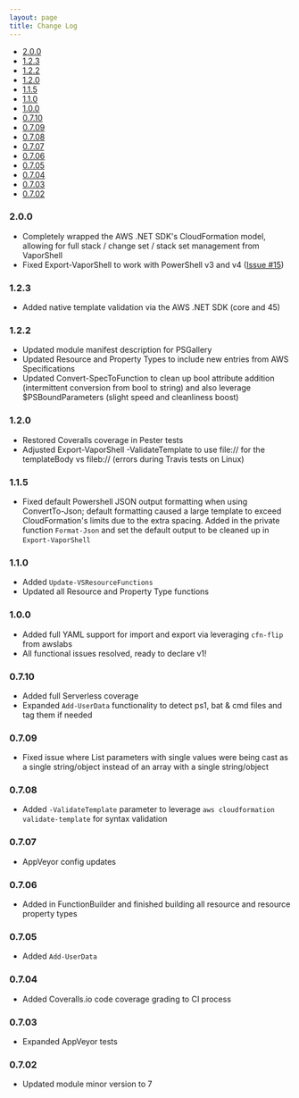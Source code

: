 ```yaml
---
layout: page 
title: Change Log
---
```

<!-- TOC -->

- [2.0.0](#200)
- [1.2.3](#123)
- [1.2.2](#122)
- [1.2.0](#120)
- [1.1.5](#115)
- [1.1.0](#110)
- [1.0.0](#100)
- [0.7.10](#0710)
- [0.7.09](#0709)
- [0.7.08](#0708)
- [0.7.07](#0707)
- [0.7.06](#0706)
- [0.7.05](#0705)
- [0.7.04](#0704)
- [0.7.03](#0703)
- [0.7.02](#0702)

<!-- /TOC -->

### 2.0.0

- Completely wrapped the AWS .NET SDK's CloudFormation model, allowing for full stack / change set / stack set management from VaporShell
- Fixed Export-VaporShell to work with PowerShell v3 and v4 ([Issue #15](https://github.com/scrthq/VaporShell/issues/15))


### 1.2.3

- Added native template validation via the AWS .NET SDK (core and 45)

### 1.2.2

- Updated module manifest description for PSGallery
- Updated Resource and Property Types to include new entries from AWS Specifications
- Updated Convert-SpecToFunction to clean up bool attribute addition (intermittent conversion from bool to string) and also leverage $PSBoundParameters (slight speed and cleanliness boost)


### 1.2.0

- Restored Coveralls coverage in Pester tests
- Adjusted Export-VaporShell -ValidateTemplate to use file:// for the templateBody vs fileb:// (errors during Travis tests on Linux)


### 1.1.5

- Fixed default Powershell JSON output formatting when using ConvertTo-Json; default formatting caused a large template to exceed CloudFormation's limits due to the extra spacing. Added in the private function `Format-Json` and set the default output to be cleaned up in `Export-VaporShell`


### 1.1.0

- Added `Update-VSResourceFunctions`
- Updated all Resource and Property Type functions

### 1.0.0

- Added full YAML support for import and export via leveraging `cfn-flip` from awslabs
- All functional issues resolved, ready to declare v1!  


### 0.7.10

- Added full Serverless coverage
- Expanded `Add-UserData` functionality to detect ps1, bat & cmd files and tag them if needed


### 0.7.09

- Fixed issue where List parameters with single values were being cast as a single string/object instead of an array with a single string/object


### 0.7.08

- Added `-ValidateTemplate` parameter to leverage `aws cloudformation validate-template` for syntax validation


### 0.7.07

- AppVeyor config updates


### 0.7.06 

- Added in FunctionBuilder and finished building all resource and resource property types


### 0.7.05 

- Added `Add-UserData`


### 0.7.04 

- Added Coveralls.io code coverage grading to CI process


### 0.7.03

- Expanded AppVeyor tests


### 0.7.02

- Updated module minor version to 7